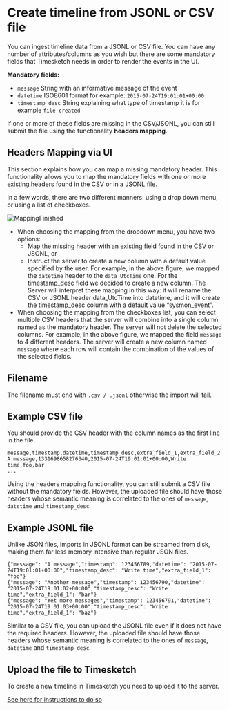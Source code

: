 # Create timeline from JSONL or CSV file

You can ingest timeline data from a JSONL or CSV file. You can have any number of attributes/columns as you wish but there are some mandatory fields that Timesketch needs in order to render the events in the UI.

**Mandatory fields:**

- `message` String with an informative message of the event
- `datetime` ISO8601 format for example: `2015-07-24T19:01:01+00:00`
- `timestamp_desc` String explaining what type of timestamp it is for example `file created`

If one or more of these fields are missing in the CSV/JSONL, you can still submit the file using the functionality **headers mapping**.

## Headers Mapping via UI

This section explains how you can map a missing mandatory header. This functionality allows you to map the mandatory fields with one or more existing headers found in the CSV or in a JSONL file.


In a few words, there are two different manners: using a drop down menu, or using a list of checkboxes.

![MappingFinished](https://user-images.githubusercontent.com/108743205/184672045-ab540bdb-b452-412e-9d49-63ef1d82ae49.png)

* When choosing the mapping from the dropdown menu, you have two options: 
    * Map the missing header with an existing field found in the CSV or JSONL, or 
    * Instruct the server to create a new column with a default value specified by the user.
For example, in the above figure, we mapped the `datetime` header to the `data_UtcTime` one. For the timestamp_desc field we decided to create a new column. The Server will interpret these mapping in this way: it will rename the CSV or JSONL header data_UtcTime into datetime, and it will create the timestamp_desc column with a default value “sysmon_event”.
* When choosing the mapping from the checkboxes list, you can select multiple CSV headers that the server will combine into a single column named as the mandatory header. The server will not delete the selected columns. For example, in the above figure, we mapped the field `message` to 4 different headers. The server will create a new column named `message` where each row will contain the combination of the values of the selected fields. 

## Filename

The filename must end with `.csv / .jsonl` otherwise the import will fail.

## Example CSV file

You should provide the CSV header with the column names as the first line in the file.

    message,timestamp,datetime,timestamp_desc,extra_field_1,extra_field_2
    A message,1331698658276340,2015-07-24T19:01:01+00:00,Write time,foo,bar
    ...
    
Using the headers mapping functionality, you can still submit a CSV file without the mandatory fields. However, the uploaded file should have those headers whose semantic meaning is correlated to the ones of `message`, `datetime` and `timestamp_desc`.

## Example JSONL file

Unlike JSON files, imports in JSONL format can be streamed from disk, making them far less memory intensive than regular JSON files.

    {"message": "A message","timestamp": 123456789,"datetime": "2015-07-24T19:01:01+00:00","timestamp_desc": "Write time","extra_field_1": "foo"}
    {"message": "Another message","timestamp": 123456790,"datetime": "2015-07-24T19:01:02+00:00","timestamp_desc": "Write time","extra_field_1": "bar"}
    {"message": "Yet more messages","timestamp": 123456791,"datetime": "2015-07-24T19:01:03+00:00","timestamp_desc": "Write time","extra_field_1": "baz"}

Similar to a CSV file, you can upload the JSONL file even if it does not have the required headers. However, the uploaded file should have those headers whose semantic meaning is correlated to the ones of `message`, `datetime` and `timestamp_desc`.

## Upload the file to Timesketch

To create a new timeline in Timesketch you need to upload it to the server.

[See here for instructions to do so](/guides/user/upload-data/)
